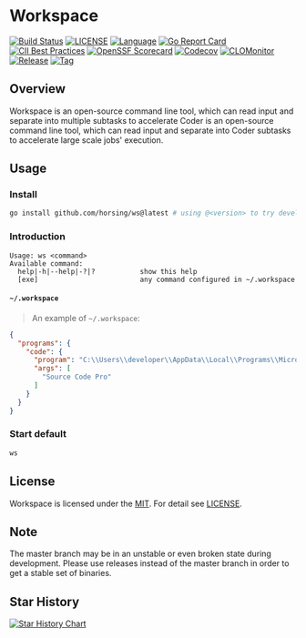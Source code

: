 # Workspace

[![Build Status](https://github.com/horsing/ws/actions/workflows/go.yml/badge.svg)](https://github.com/horsing/ws/actions/workflows/go.yml)
[![LICENSE](https://img.shields.io/github/license/horsing/coder.svg)](https://github.com/horsing/ws/blob/master/LICENSE)
[![Language](https://img.shields.io/badge/Language-Go-blue.svg)](https://golang.org/)
[![Go Report Card](https://goreportcard.com/badge/github.com/horsing/ws)](https://goreportcard.com/report/github.com/horsing/ws)
[![CII Best Practices](https://bestpractices.coreinfrastructure.org/projects/2761/badge)](https://bestpractices.coreinfrastructure.org/projects/6232)
[![OpenSSF Scorecard](https://api.securityscorecards.dev/projects/github.com/horsing/ws/badge)](https://securityscorecards.dev/viewer/?uri=github.com/horsing/ws)
[![Codecov](https://img.shields.io/codecov/c/github/horsing/coder?style=flat-square&logo=codecov)](https://codecov.io/gh/horsing/coder)
[![CLOMonitor](https://img.shields.io/endpoint?url=https://clomonitor.io/api/projects/cncf/chubao-fs/badge)](https://clomonitor.io/projects/cncf/chubao-fs)
[![Release](https://img.shields.io/github/v/release/horsing/coder.svg?color=161823&style=flat-square&logo=smartthings)](https://github.com/horsing/ws/releases)
[![Tag](https://img.shields.io/github/v/tag/horsing/coder.svg?color=ee8936&logo=fitbit&style=flat-square)](https://github.com/horsing/ws/tags)

## Overview

Workspace is an open-source command line tool, which can read input and separate into multiple subtasks to accelerate
Coder is an open-source command line tool, which can read input and separate into Coder subtasks to accelerate
large scale jobs' execution.

## Usage

### Install

```bash
go install github.com/horsing/ws@latest # using @<version> to try development features
```

### Introduction

```text
Usage: ws <command>
Available command:
  help|-h|--help|-?|?           show this help
  [exe]                         any command configured in ~/.workspace
```

#### `~/.workspace`

> An example of `~/.workspace`:

```json
{
  "programs": {
    "code": {
      "program": "C:\\Users\\developer\\AppData\\Local\\Programs\\Microsoft VS Code\\Code.exe",
      "args": [
        "Source Code Pro"
      ]
    }
  }
}
```

### Start default

```bash
ws
```

## License

Workspace is licensed under the [MIT](https://opensource.org/license/mit).
For detail see [LICENSE](LICENSE).

## Note

The master branch may be in an unstable or even broken state during development. Please use releases instead of the
master branch in order to get a stable set of binaries.

## Star History

[![Star History Chart](https://api.star-history.com/svg?repos=horsing/coder&type=Date)](https://star-history.com/#horsing/coder&Date)
